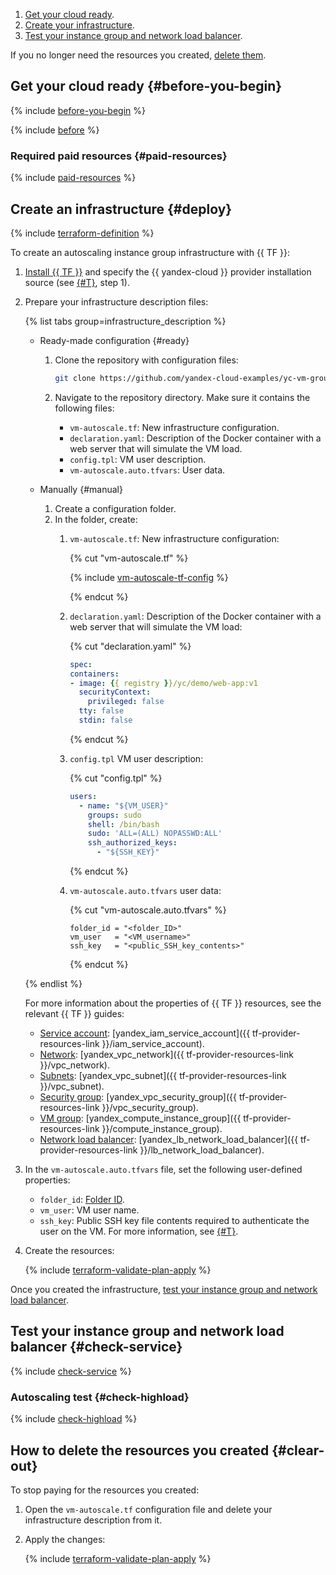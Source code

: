 1. [Get your cloud ready](#before-begin).
1. [Create your infrastructure](#deploy).
1. [Test your instance group and network load balancer](#check-service).

If you no longer need the resources you created, [delete them](#clear-out).

## Get your cloud ready {#before-you-begin}

{% include [before-you-begin](../_tutorials_includes/before-you-begin.md) %}

{% include [before](../../_includes/compute/before-solution.md) %}

### Required paid resources {#paid-resources}

{% include [paid-resources](../_tutorials_includes/vm-autoscale/paid-resources.md) %}

## Create an infrastructure {#deploy}

{% include [terraform-definition](../_tutorials_includes/terraform-definition.md) %}

To create an autoscaling instance group infrastructure with {{ TF }}:
1. [Install {{ TF }}](../../tutorials/infrastructure-management/terraform-quickstart.md#install-terraform) and specify the {{ yandex-cloud }} provider installation source (see [{#T}](../../tutorials/infrastructure-management/terraform-quickstart.md#configure-provider), step 1).
1. Prepare your infrastructure description files:

   {% list tabs group=infrastructure_description %}

   - Ready-made configuration {#ready}

     1. Clone the repository with configuration files:

        ```bash
        git clone https://github.com/yandex-cloud-examples/yc-vm-group-with-autoscale.git
        ```

     1. Navigate to the repository directory. Make sure it contains the following files:
        * `vm-autoscale.tf`: New infrastructure configuration.
        * `declaration.yaml`: Description of the Docker container with a web server that will simulate the VM load.
        * `config.tpl`: VM user description.
        * `vm-autoscale.auto.tfvars`: User data.

   - Manually {#manual}

     1. Create a configuration folder.
     1. In the folder, create:
        1. `vm-autoscale.tf`: New infrastructure configuration:

           {% cut "vm-autoscale.tf" %}

           {% include [vm-autoscale-tf-config](../../_includes/instance-groups/vm-autoscale-tf-config.md) %}

           {% endcut %}

        1. `declaration.yaml`: Description of the Docker container with a web server that will simulate the VM load:

           {% cut "declaration.yaml" %}

           ```yaml
           spec:
           containers:
           - image: {{ registry }}/yc/demo/web-app:v1
             securityContext:
               privileged: false
             tty: false
             stdin: false
           ```

           {% endcut %}

        1. `config.tpl` VM user description:

           {% cut "config.tpl" %}

           ```yaml
           users:
             - name: "${VM_USER}"
               groups: sudo
               shell: /bin/bash
               sudo: 'ALL=(ALL) NOPASSWD:ALL'
               ssh_authorized_keys:
                 - "${SSH_KEY}"
           ```

           {% endcut %}

        1. `vm-autoscale.auto.tfvars` user data:

           {% cut "vm-autoscale.auto.tfvars" %}

           ```hcl
           folder_id = "<folder_ID>"
           vm_user   = "<VM_username>"
           ssh_key   = "<public_SSH_key_contents>"
           ```

           {% endcut %}

   {% endlist %}

   For more information about the properties of {{ TF }} resources, see the relevant {{ TF }} guides:

   * [Service account](../../iam/concepts/users/service-accounts.md): [yandex_iam_service_account]({{ tf-provider-resources-link }}/iam_service_account).
   * [Network](../../vpc/concepts/network.md#network): [yandex_vpc_network]({{ tf-provider-resources-link }}/vpc_network).
   * [Subnets](../../vpc/concepts/network.md#subnet): [yandex_vpc_subnet]({{ tf-provider-resources-link }}/vpc_subnet).
   * [Security group](../../vpc/concepts/security-groups.md): [yandex_vpc_security_group]({{ tf-provider-resources-link }}/vpc_security_group).
   * [VM group](../../compute/concepts/instance-groups/index.md): [yandex_compute_instance_group]({{ tf-provider-resources-link }}/compute_instance_group).
   * [Network load balancer](../../network-load-balancer/concepts/index.md): [yandex_lb_network_load_balancer]({{ tf-provider-resources-link }}/lb_network_load_balancer).

1. In the `vm-autoscale.auto.tfvars` file, set the following user-defined properties:
   * `folder_id`: [Folder ID](../../resource-manager/operations/folder/get-id.md).
   * `vm_user`: VM user name.
   * `ssh_key`: Public SSH key file contents required to authenticate the user on the VM. For more information, see [{#T}](../../compute/operations/vm-connect/ssh.md#creating-ssh-keys).
1. Create the resources:

   {% include [terraform-validate-plan-apply](../_tutorials_includes/terraform-validate-plan-apply.md) %}

Once you created the infrastructure, [test your instance group and network load balancer](#check-service).

## Test your instance group and network load balancer {#check-service}

{% include [check-service](../_tutorials_includes/vm-autoscale/check-service.md) %}

### Autoscaling test {#check-highload}

{% include [check-highload](../_tutorials_includes/vm-autoscale/check-highload.md) %}

## How to delete the resources you created {#clear-out}

To stop paying for the resources you created:

1. Open the `vm-autoscale.tf` configuration file and delete your infrastructure description from it.
1. Apply the changes:

    {% include [terraform-validate-plan-apply](../_tutorials_includes/terraform-validate-plan-apply.md) %}
